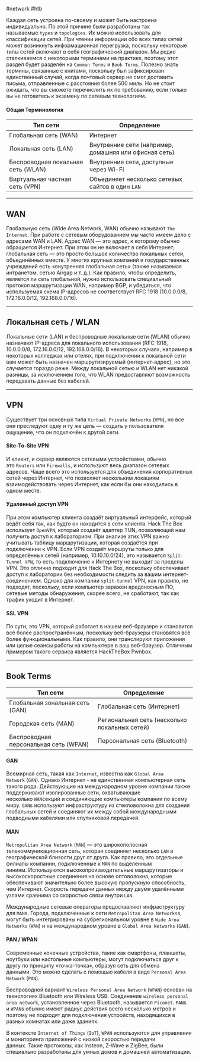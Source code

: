 #network #htb 

Каждая сеть устроена по-своему и может быть настроена индивидуально. По этой причине были разработаны так называемые `types` и `topologies`. Их можно использовать для классификации сетей. При чтении информации обо всех типах сетей может возникнуть информационная перегрузка, поскольку некоторые типы сетей включают в себя географический диапазон. Мы редко сталкиваемся с некоторыми терминами на практике, поэтому этот раздел будет разделён на `Common Terms` и `Book Terms`. Полезно знать термины, связанные с книгами, поскольку был зафиксирован единственный случай, когда почтовый сервер не смог доставить письма, отправленные с расстояния более 500 миль. Но не стоит ожидать, что вы сможете перечислить их по требованию, если только вы не готовитесь к экзамену по сетевым технологиям.

#### Общая Терминология

| **Тип сети**                       | **Определение**                                       |
| ---------------------------------- | ----------------------------------------------------- |
| Глобальная сеть (WAN)              | Интернет                                              |
| Локальная сеть (LAN)               | Внутренние сети (например, домашняя или офисная сеть) |
| Беспроводная локальная сеть (WLAN) | Внутренние сети, доступные через Wi-Fi                |
| Виртуальная частная сеть (VPN)     | Объединяет несколько сетевых сайтов в один `LAN`      |

---

## WAN

Глобальную сеть (Wide Area Network, WAN) обычно называют `The Internet`. При работе с сетевым оборудованием мы часто имеем дело с адресами WAN и LAN. Адрес WAN — это адрес, к которому обычно обращается Интернет. При этом он не включает в себя Интернет; глобальная сеть — это просто большое количество локальных сетей, объединённых вместе. У многих крупных компаний и государственных учреждений есть «внутренняя глобальная сеть» (также называемая интранетом, сетью Airgap и т. д.). Как правило, чтобы определить, является ли сеть глобальной, нужно использовать специальный протокол маршрутизации WAN, например BGP, и убедиться, что используемая схема IP-адресов не соответствует RFC 1918 (10.0.0.0/8, 172.16.0.0/12, 192.168.0.0/16).

---

## Локальная сеть / WLAN

Локальные сети (LAN) и беспроводные локальные сети (WLAN) обычно назначают IP-адреса для локального использования (RFC 1918, 10.0.0.0/8, 172.16.0.0/12, 192.168.0.0/16). В некоторых случаях, например в некоторых колледжах или отелях, при подключении к локальной сети вам может быть назначен маршрутизируемый (интернет-адрес), но это случается гораздо реже. Между локальной сетью и WLAN нет никакой разницы, за исключением того, что WLAN предоставляют возможность передавать данные без кабелей.

---

## VPN

Существует три основных типа `Virtual Private Networks` (`VPN`), но все они преследуют одну и ту же цель — создать у пользователя ощущение, что он подключён к другой сети.

#### Site-To-Site VPN

И клиент, и сервер являются сетевыми устройствами, обычно это `Routers` или `Firewalls`, и используют весь диапазон сетевых адресов. Чаще всего это используется для объединения корпоративных сетей через Интернет, что позволяет нескольким локациям взаимодействовать через Интернет, как если бы они находились в одном месте.

#### Удаленный доступ VPN

При этом компьютер клиента создаёт виртуальный интерфейс, который ведёт себя так, как будто он находится в сети клиента. Hack The Box использует `OpenVPN`, который создаёт адаптер TUN, позволяющий нам получить доступ к лабораториям. При анализе этих VPN важно учитывать таблицу маршрутизации, которая создаётся при подключении к VPN. Если VPN создаёт маршруты только для определённых сетей (например, 10.10.10.0/24), это называется `Split-Tunnel VPN`, то есть подключение к Интернету не выходит за пределы VPN. Это отлично подходит для Hack The Box, поскольку обеспечивает доступ к лаборатории без необходимости следить за вашим интернет-соединением. Однако для компании `split-tunnel` VPN, как правило, не подходят, поскольку, если компьютер заражен вредоносным ПО, сетевые методы обнаружения, скорее всего, не сработают, так как трафик уходит в Интернет.

#### SSL VPN

По сути, это VPN, который работает в нашем веб-браузере и становится всё более распространённым, поскольку веб-браузеры становятся всё более функциональными. Как правило, они транслируют приложения или целые сеансы работы на компьютере в ваш веб-браузер. Отличным примером такого сервиса является HackTheBox Pwnbox.

---

## Book Terms

|Тип сети|Определение|
|---|---|
|Глобальная зональная сеть (GAN)|Глобальная сеть (Интернет)|
|Городская сеть (MAN)|Региональная сеть (несколько локальных сетей)|
|Беспроводная персональная сеть (WPAN)|Персональная сеть (Bluetooth)|

#### GAN

Всемирная сеть, такая как `Internet`, известна как `Global Area Network` (`GAN`). Однако Интернет - не единственная компьютерная сеть такого рода. Действующие на международном уровне компании также поддерживают изолированные сети, охватывающие несколько `WAN`секций и соединяющие компьютеры компании по всему миру. `GAN`s используют инфраструктуру из стекловолокна для создания глобальных сетей и соединяют их между собой международными подводными кабелями или спутниковой передачей.

#### MAN

`Metropolitan Area Network` (`MAN`) — это широкополосная телекоммуникационная сеть, которая соединяет несколько `LAN` в географической близости друг от друга. Как правило, это отдельные филиалы компании, подключенные к `MAN` по выделенным линиям. Используются высокопроизводительные маршрутизаторы и высокоскоростные соединения на основе оптоволокна, которые обеспечивают значительно более высокую пропускную способность, чем Интернет. Скорость передачи данных между двумя удалёнными узлами сравнима со скоростью связи внутри `LAN`.

Международные сетевые операторы предоставляют инфраструктуру для `MAN`s. Города, подключенные к сети `Metropolitan Area Networks`s, могут быть интегрированы на субрегиональном уровне в `Wide Area Networks` (`WAN`) и на международном уровне в `Global Area Networks` (`GAN`).

#### PAN / WPAN

Современные конечные устройства, такие как смартфоны, планшеты, ноутбуки или настольные компьютеры, могут подключаться друг к другу по принципу «точка-точка», образуя сеть для обмена данными. Это можно сделать с помощью кабеля в виде `Personal Area Network` (`PAN`).

Беспроводной вариант `Wireless Personal Area Network` (`WPAN`) основан на технологиях Bluetooth или Wireless USB. Соединение `wireless personal area network`, установленное через Bluetooth, называется `Piconet`. `PAN`s и `WPAN`s обычно имеют радиус действия всего несколько метров и поэтому не подходят для подключения устройств, находящихся в разных комнатах или даже зданиях.

В контексте `Internet of Things` (`IoT`), `WPAN` используются для управления и мониторинга приложений с низкой скоростью передачи данных. Такие протоколы, как Insteon, Z-Wave и ZigBee, были специально разработаны для умных домов и домашней автоматизации.